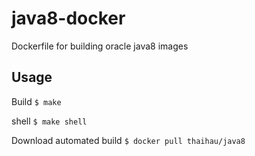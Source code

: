 # java8-docker
Dockerfile for building oracle java8 images

## Usage

Build
`$ make`

shell
`$ make shell`


Download automated build
`$ docker pull thaihau/java8`

